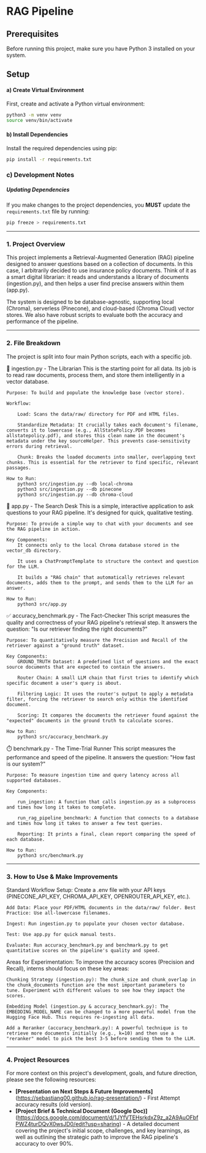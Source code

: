 # RAG Pipeline

## Prerequisites

Before running this project, make sure you have Python 3 installed on your system.

## Setup

#### a) Create Virtual Environment

First, create and activate a Python virtual environment:

```bash
python3 -m venv venv
source venv/bin/activate
```
#### b) Install Dependencies

Install the required dependencies using pip:

```bash
pip install -r requirements.txt
```
### c) Development Notes

##### Updating Dependencies

If you make changes to the project dependencies, you **MUST** update the `requirements.txt` file by running:

```bash
pip freeze > requirements.txt
```
***

### 1. Project Overview
This project implements a Retrieval-Augmented Generation (RAG) pipeline designed to answer questions based on a collection of documents. In this case, I arbitrarily decided to use insurance policy documents. Think of it as a smart digital librarian: it reads and understands a library of documents (ingestion.py), and then helps a user find precise answers within them (app.py).

The system is designed to be database-agnostic, supporting local (Chroma), serverless (Pinecone), and cloud-based (Chroma Cloud) vector stores. We also have robust scripts to evaluate both the accuracy and performance of the pipeline.

***

### 2. File Breakdown
The project is split into four main Python scripts, each with a specific job.

📜 ingestion.py - The Librarian
    This is the starting point for all data. Its job is to read raw documents, process them, and store them intelligently in a vector database.

    Purpose: To build and populate the knowledge base (vector store).

    Workflow:

        Load: Scans the data/raw/ directory for PDF and HTML files.

        Standardize Metadata: It crucially takes each document's filename, converts it to lowercase (e.g., AllStatePolicy.PDF becomes allstatepolicy.pdf), and stores this clean name in the document's metadata under the key sourceHelper. This prevents case-sensitivity errors during retrieval.

        Chunk: Breaks the loaded documents into smaller, overlapping text chunks. This is essential for the retriever to find specific, relevant passages.

    How to Run:
        python3 src/ingestion.py --db local-chroma
        python3 src/ingestion.py --db pinecone
        python3 src/ingestion.py --db chroma-cloud

💬 app.py - The Search Desk
    This is a simple, interactive application to ask questions to your RAG pipeline. It's designed for quick, qualitative testing.

    Purpose: To provide a simple way to chat with your documents and see the RAG pipeline in action.

    Key Components:
        It connects only to the local Chroma database stored in the vector_db directory.

        It uses a ChatPromptTemplate to structure the context and question for the LLM.

        It builds a "RAG chain" that automatically retrieves relevant documents, adds them to the prompt, and sends them to the LLM for an answer.
    
    How to Run:
        python3 src/app.py

✅ accuracy_benchmark.py - The Fact-Checker
    This script measures the quality and correctness of your RAG pipeline's retrieval step. It answers the question: "Is our retriever finding the right documents?"

    Purpose: To quantitatively measure the Precision and Recall of the retriever against a "ground truth" dataset.

    Key Components:
        GROUND_TRUTH Dataset: A predefined list of questions and the exact source documents that are expected to contain the answers.

        Router Chain: A small LLM chain that first tries to identify which specific document a user's query is about.

        Filtering Logic: It uses the router's output to apply a metadata filter, forcing the retriever to search only within the identified document.

        Scoring: It compares the documents the retriever found against the "expected" documents in the ground truth to calculate scores.
    
    How to Run:
        python3 src/accuracy_benchmark.py

⏱️ benchmark.py - The Time-Trial Runner
    This script measures the performance and speed of the pipeline. It answers the question: "How fast is our system?"

    Purpose: To measure ingestion time and query latency across all supported databases.

    Key Components:

        run_ingestion: A function that calls ingestion.py as a subprocess and times how long it takes to complete.

        run_rag_pipeline_benchmark: A function that connects to a database and times how long it takes to answer a few test queries.

        Reporting: It prints a final, clean report comparing the speed of each database.
    
    How to Run:
        python3 src/benchmark.py

***


### 3. How to Use & Make Improvements

Standard Workflow
    Setup: Create a .env file with your API keys (PINECONE_API_KEY, CHROMA_API_KEY, OPENROUTER_API_KEY, etc.).

    Add Data: Place your PDF/HTML documents in the data/raw/ folder. Best Practice: Use all-lowercase filenames.

    Ingest: Run ingestion.py to populate your chosen vector database.

    Test: Use app.py for quick manual tests.

    Evaluate: Run accuracy_benchmark.py and benchmark.py to get quantitative scores on the pipeline's quality and speed.

Areas for Experimentation: To improve the accuracy scores (Precision and Recall), interns should focus on these key areas:

    Chunking Strategy (ingestion.py): The chunk_size and chunk_overlap in the chunk_documents function are the most important parameters to tune. Experiment with different values to see how they impact the scores.

    Embedding Model (ingestion.py & accuracy_benchmark.py): The EMBEDDING_MODEL_NAME can be changed to a more powerful model from the Hugging Face Hub. This requires re-ingesting all data.

    Add a Reranker (accuracy_benchmark.py): A powerful technique is to retrieve more documents initially (e.g., k=10) and then use a "reranker" model to pick the best 3-5 before sending them to the LLM.

***


### 4. Project Resources
For more context on this project's development, goals, and future direction, please see the following resources:

* **[Presentation on Next Steps & Future Improvements]**(https://sebastiang00.github.io/rag-presentation/) - First Attempt accuracy results (old version).
* **[Project Brief & Technical Document (Google Doc)]**(https://docs.google.com/document/d/1JYfVTEHsrkdxZ9z_a2A9AuOFbfPWZ4turDQvX0wsJD0/edit?usp=sharing) - A detailed document covering the project's initial scope, challenges, and key learnings, as well as outlining the strategic path to improve the RAG pipeline's accuracy to over 90%.
